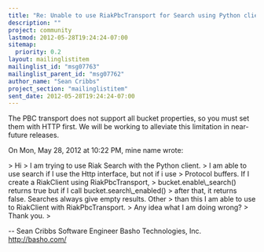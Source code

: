 ```yaml
---
title: "Re: Unable to use RiakPbcTransport for Search using Python client"
description: ""
project: community
lastmod: 2012-05-28T19:24:24-07:00
sitemap:
  priority: 0.2
layout: mailinglistitem
mailinglist_id: "msg07763"
mailinglist_parent_id: "msg07762"
author_name: "Sean Cribbs"
project_section: "mailinglistitem"
sent_date: 2012-05-28T19:24:24-07:00
---
```



The PBC transport does not support all bucket properties, so you must set
them with HTTP first. We will be working to alleviate this limitation in
near-future releases.

On Mon, May 28, 2012 at 10:22 PM, mine name  wrote:

&gt; Hi
&gt; I am trying to use Riak Search with the Python client.
&gt; I am able to use search if I use the Http interface, but not if i use
&gt; Protocol buffers. If I create a RiakClient using RiakPbcTransport,
&gt; bucket.enable\\_search() returns true but if I call bucket.search\\_enabled()
&gt; after that, it returns false. Searches always give empty results. Other
&gt; than this I am able to use to RiakClient with RiakPbcTransport.
&gt; Any idea what I am doing wrong?
&gt; Thank you.
&gt;

-- 
Sean Cribbs 
Software Engineer
Basho Technologies, Inc.
http://basho.com/
